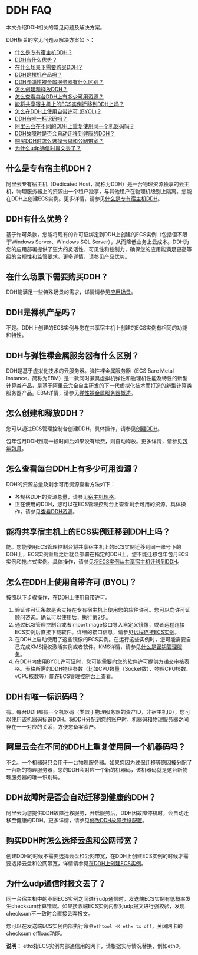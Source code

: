 # DDH FAQ

本文介绍DDH相关的常见问题及解决方案。

DDH相关的常见问题及解决方案如下：

-   [什么是专有宿主机DDH？](#section_1)
-   [DDH有什么优势？](#section_2)
-   [在什么场景下需要购买DDH？](#section_3)
-   [DDH是裸机产品吗？](#section_4)
-   [DDH与弹性裸金属服务器有什么区别？](#section_5)
-   [怎么创建和释放DDH？](#section_6)
-   [怎么查看每台DDH上有多少可用资源？](#section_7)
-   [能将共享宿主机上的ECS实例迁移到DDH上吗？](#section_8)
-   [怎么在DDH上使用自带许可 \(BYOL\)？](#section_9)
-   [DDH有唯一标识码吗？](#section_10)
-   [阿里云会在不同的DDH上重复使用同一个机器码吗？](#section_11)
-   [DDH故障时是否会自动迁移到健康的DDH？](#section_12)
-   [购买DDH时怎么选择云盘和公网带宽？](#section_3r6_0wx_15d)
-   [为什么udp通信时报文丢了？](#section_zya_hqb_gyz)

## 什么是专有宿主机DDH？

阿里云专有宿主机（Dedicated Host，简称为DDH）是一台物理资源独享的云主机，物理服务器上的资源由一个租户独享，与其他租户在物理机级别上隔离。您能在DDH上创建ECS实例。更多详情，请参见[什么是专有宿主机DDH](/intl.zh-CN/产品简介/什么是专有宿主机DDH.md)。

## DDH有什么优势？

基于许可条款，您能将现有的许可证绑定到DDH上创建的ECS实例（包括但不限于Windows Server、Windows SQL Server），从而降低业务上云成本。DDH为您的应用部署提供了更大的灵活性、可见性和控制力，确保您的应用能满足更高等级的合规性和监管要求。更多详情，请参见[产品优势](/intl.zh-CN/产品简介/产品优势.md)。

## 在什么场景下需要购买DDH？

DDH能满足一些特殊场景的需求，详情请参见[应用场景](/intl.zh-CN/产品简介/应用场景.md)。

## DDH是裸机产品吗？

不是。DDH上创建的ECS实例与您在共享宿主机上创建的ECS实例有相同的功能和特性。

## DDH与弹性裸金属服务器有什么区别？

DDH是基于虚拟化技术的云服务器。弹性裸金属服务器（ECS Bare Metal Instance，简称为EBM）是一款同时兼具虚拟机弹性和物理机性能及特性的新型计算类产品，是基于阿里云完全自主研发的下一代虚拟化技术而打造的新型计算类服务器产品。EBM详情，请参见[弹性裸金属服务器概述](/intl.zh-CN/实例/选择实例规格/弹性裸金属服务器（神龙）/弹性裸金属服务器概述.md)。

## 怎么创建和释放DDH？

您可以通过ECS管理控制台创建DDH。具体操作，请参见[创建DDH](/intl.zh-CN/快速入门/创建DDH.md)。

包年包月DDH到期一段时间后如果没有续费，则自动释放。更多详情，请参见[包年包月](/intl.zh-CN/产品定价/包年包月.md)。

## 怎么查看每台DDH上有多少可用资源？

DDH的资源总量及剩余可用资源查看方法如下：

-   各规格DDH的资源总量，请参见[宿主机规格](/intl.zh-CN/产品简介/宿主机规格.md)。
-   正在使用的DDH，您可以在ECS管理控制台上查看剩余可用的资源。具体操作，请参见[查看DDH资源](/intl.zh-CN/用户指南/查看DDH资源.md)。

## 能将共享宿主机上的ECS实例迁移到DDH上吗？

能。您能使用ECS管理控制台将共享宿主机上的ECS实例迁移到同一账号下的DDH上，ECS实例重启之后就会部署在指定的DDH上。您不能迁移包年包月ECS实例和抢占式实例。具体操作，请参见[将ECS实例从共享宿主机迁移到DDH](/intl.zh-CN/用户指南/将ECS实例从共享宿主机迁移到DDH.md)。

## 怎么在DDH上使用自带许可 \(BYOL\)？

按照以下步骤操作，在DDH上使用自带许可。

1.  验证许可证条款是否支持在专有宿主机上使用您的软件许可。您可以向许可证顾问咨询。确认可以使用后，执行第2步。
2.  通过ECS管理控制台或者ImportImage接口导入自定义镜像，或者远程连接ECS实例后直接下载软件。详细的接口信息，请参见[远程连接ECS实例]()。
3.  在DDH上启动使用了这些镜像的ECS实例。在运行这些实例时，您可能需要自己完成KMS授权激活实例或者软件。KMS详情，请参见[什么是密钥管理服务](/intl.zh-CN/产品简介/什么是密钥管理服务.md)。
4.  在DDH内使用BYOL许可证时，您可能需要向您的软件许可提供方递交审核表格。表格所需的DDH物理参数（比如CPU数量（Socket数）、物理CPU核数、vCPU核数等）能在ECS管理控制台上查看。

## DDH有唯一标识码吗？

有。每台DDH都有一个机器码（类似于物理服务器的资产ID，非宿主机ID），您可以使用该机器码标识DDH。将DDH分配到您的账户时，机器码和物理服务器之间存在一一对应的关系，方便您备案资产。

## 阿里云会在不同的DDH上重复使用同一个机器码吗？

不会。一个机器码只会用于一台物理服务器。如果您因为过保迁移等原因被分配了一台新的物理服务器，您的DDH会对应一个新的机器码，该机器码就是这台新物理服务器的唯一识别码。

## DDH故障时是否会自动迁移到健康的DDH？

阿里云为您提供DDH故障迁移服务，开启服务后，DDH因故障停机时，会自动迁移至健康的DDH。更多详情，请参见[修改DDH故障迁移配置](/intl.zh-CN/用户指南/修改DDH故障迁移配置.md)。

## 购买DDH时怎么选择云盘和公网带宽？

创建DDH的时候不需要选择云盘和公网带宽，在DDH上创建ECS实例的时候才需要选择云盘和公网带宽，详情请参见[在DDH上创建ECS实例](/intl.zh-CN/快速入门/在DDH上创建ECS实例.md)。

## 为什么udp通信时报文丢了？

同一台宿主机中的不同ECS实例之间进行udp通信时，发送端ECS实例有低概率发生checksum计算错误。如果接收端ECS实例内部对udp报文进行强校验，发现checksum不一致时会直接丢弃报文。

您可以在发送端ECS实例内部执行命令`ethtool -K ethx tx off`，关闭网卡的checksum offload功能。

**说明：** ethx指ECS实例内部通信用的网卡，请根据实际情况替换，例如eth0。

